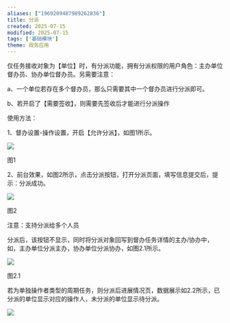 ```yaml
---
aliases: ["1969209487989262836"]
title: 分派
created: 2025-07-15
modified: 2025-07-15
tags: ['基础模块']
theme: 政务应用
---
```


仅任务接收对象为【单位】时，有分派功能，拥有分派权限的用户角色：主办单位督办员、协办单位督办员。另需要注意：

a、一个单位若存在多个督办员，那么只需要其中一个督办员进行分派即可。

b、若开启了【需要签收】，则需要先签收后才能进行分派操作

使用方法：

1、督办设置-操作设置，开启【允许分派】，如图1所示。

![](https://myhelpdoc.oss-cn-heyuan.aliyuncs.com/mdimages/b4705cbf891cbc9542d95ef79ffc0e6d.jpg)

图1

2、前台效果，如图2所示，点击分派按钮，打开分派页面，填写信息提交后，提示：分派成功。

![](https://myhelpdoc.oss-cn-heyuan.aliyuncs.com/mdimages/ccf780a867a05825d09cd1fa993b5d3b.jpg)

图2

注意：支持分派给多个人员

分派后，该按钮不显示，同时将分派对象回写到督办任务详情的主办/协办中，如，主办单位分派主办，协办单位分派协办，如图2.1所示。

![](https://myhelpdoc.oss-cn-heyuan.aliyuncs.com/mdimages/d1cf9a0776f54a13e1b8e649e910d06f.jpg)

图2.1

若为单独操作者类型的周期任务，则分派后进展情况页，数据展示如2.2所示，已分派的单位显示对应的操作人，未分派的单位显示待分派。

![](https://myhelpdoc.oss-cn-heyuan.aliyuncs.com/mdimages/a1ddb7f6eaa782c88ff49c145287944d.jpg)

